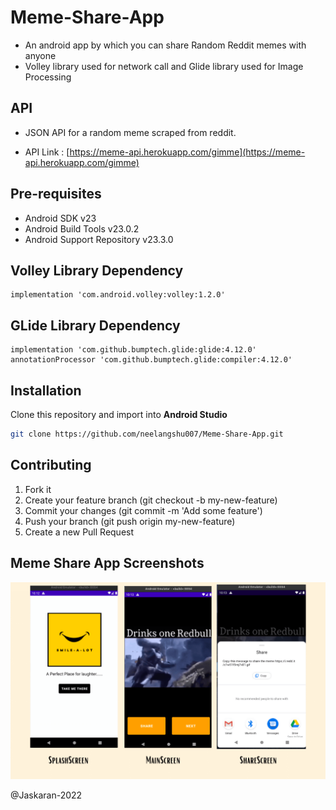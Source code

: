 # Meme-Share-App
* An android app by which you can share Random Reddit memes with anyone
* Volley library used for network call and Glide library used for Image Processing

## API 
* JSON API for a random meme scraped from reddit.

* API Link : [https://meme-api.herokuapp.com/gimme](https://meme-api.herokuapp.com/gimme)

## Pre-requisites
- Android SDK v23
- Android Build Tools v23.0.2
- Android Support Repository v23.3.0


## Volley Library Dependency
```bas
implementation 'com.android.volley:volley:1.2.0'
```

## GLide Library Dependency
```bas
implementation 'com.github.bumptech.glide:glide:4.12.0'
annotationProcessor 'com.github.bumptech.glide:compiler:4.12.0'
```


## Installation
Clone this repository and import into **Android Studio**
```bash
git clone https://github.com/neelangshu007/Meme-Share-App.git
```


## Contributing
1. Fork it
2. Create your feature branch (git checkout -b my-new-feature)
3. Commit your changes (git commit -m 'Add some feature')
4. Push your branch (git push origin my-new-feature)
5. Create a new Pull Request


## Meme Share App Screenshots
![](/app/src/main/res/drawable/Image_low_resolution.png)


@Jaskaran-2022

